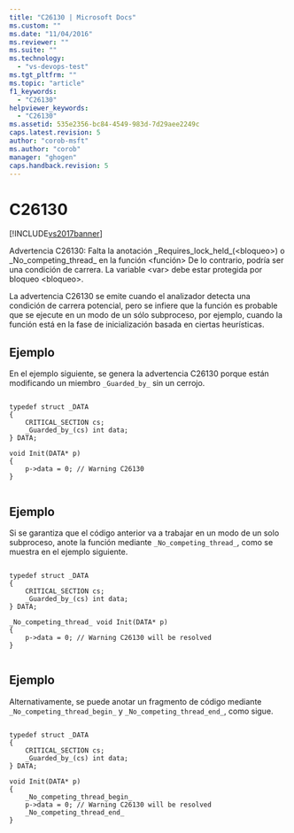 ```yaml
---
title: "C26130 | Microsoft Docs"
ms.custom: ""
ms.date: "11/04/2016"
ms.reviewer: ""
ms.suite: ""
ms.technology: 
  - "vs-devops-test"
ms.tgt_pltfrm: ""
ms.topic: "article"
f1_keywords: 
  - "C26130"
helpviewer_keywords: 
  - "C26130"
ms.assetid: 535e2356-bc84-4549-983d-7d29aee2249c
caps.latest.revision: 5
author: "corob-msft"
ms.author: "corob"
manager: "ghogen"
caps.handback.revision: 5
---
```

# C26130
[!INCLUDE[vs2017banner](../code-quality/includes/vs2017banner.md)]

Advertencia C26130: Falta la anotación \_Requires\_lock\_held\_\(\<bloqueo\>\) o \_No\_competing\_thread\_ en la función \<función\>  De lo contrario, podría ser una condición de carrera.  La variable \<var\> debe estar protegida por bloqueo \<bloqueo\>.  
  
 La advertencia C26130 se emite cuando el analizador detecta una condición de carrera potencial, pero se infiere que la función es probable que se ejecute en un modo de un sólo subproceso, por ejemplo, cuando la función está en la fase de inicialización basada en ciertas heurísticas.  
  
## Ejemplo  
 En el ejemplo siguiente, se genera la advertencia C26130 porque están modificando un miembro `_Guarded_by_` sin un cerrojo.  
  
```  
  
typedef struct _DATA   
{  
    CRITICAL_SECTION cs;  
    _Guarded_by_(cs) int data;  
} DATA;  
  
void Init(DATA* p)   
{  
    p->data = 0; // Warning C26130  
}  
  
```  
  
## Ejemplo  
 Si se garantiza que el código anterior va a trabajar en un modo de un solo subproceso, anote la función mediante `_No_competing_thread_`, como se muestra en el ejemplo siguiente.  
  
```  
  
typedef struct _DATA   
{  
    CRITICAL_SECTION cs;  
    _Guarded_by_(cs) int data;  
} DATA;  
  
_No_competing_thread_ void Init(DATA* p)   
{  
    p->data = 0; // Warning C26130 will be resolved  
}  
  
```  
  
## Ejemplo  
 Alternativamente, se puede anotar un fragmento de código mediante `_No_competing_thread_begin_` y `_No_competing_thread_end_`, como sigue.  
  
```  
  
typedef struct _DATA   
{  
    CRITICAL_SECTION cs;  
    _Guarded_by_(cs) int data;  
} DATA;  
  
void Init(DATA* p)   
{  
    _No_competing_thread_begin_  
    p->data = 0; // Warning C26130 will be resolved  
    _No_competing_thread_end_  
}  
  
```